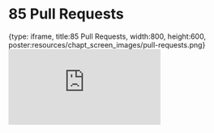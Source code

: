 # 85 Pull Requests
 
{type: iframe, title:85 Pull Requests, width:800, height:600, poster:resources/chapt_screen_images/pull-requests.png}
![](https://datatrail-jhu.github.io/DataTrail/no_toc/pull-requests.html)
 

 
